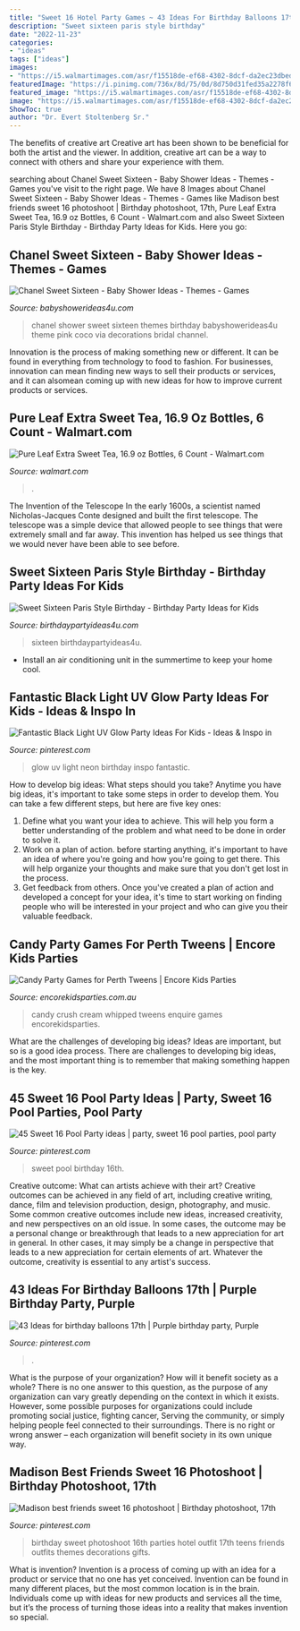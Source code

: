 ```yaml
---
title: "Sweet 16 Hotel Party Games ~ 43 Ideas For Birthday Balloons 17th"
description: "Sweet sixteen paris style birthday"
date: "2022-11-23"
categories:
- "ideas"
tags: ["ideas"]
images:
- "https://i5.walmartimages.com/asr/f15518de-ef68-4302-8dcf-da2ec23dbedc.57ea01ce5a96ceda540e421c55d85b76.jpeg"
featuredImage: "https://i.pinimg.com/736x/8d/75/0d/8d750d31fed35a2278f6302248638121.jpg"
featured_image: "https://i5.walmartimages.com/asr/f15518de-ef68-4302-8dcf-da2ec23dbedc.57ea01ce5a96ceda540e421c55d85b76.jpeg"
image: "https://i5.walmartimages.com/asr/f15518de-ef68-4302-8dcf-da2ec23dbedc.57ea01ce5a96ceda540e421c55d85b76.jpeg"
ShowToc: true
author: "Dr. Evert Stoltenberg Sr."
---
```



The benefits of creative art
Creative art has been shown to be beneficial for both the artist and the viewer. In addition, creative art can be a way to connect with others and share your experience with them.

	

		
searching about Chanel Sweet Sixteen - Baby Shower Ideas - Themes - Games you've visit to the right page. We have 8 Images about Chanel Sweet Sixteen - Baby Shower Ideas - Themes - Games like Madison best friends sweet 16 photoshoot | Birthday photoshoot, 17th, Pure Leaf Extra Sweet Tea, 16.9 oz Bottles, 6 Count - Walmart.com and also Sweet Sixteen Paris Style Birthday - Birthday Party Ideas for Kids. Here you go:
		
    
## Chanel Sweet Sixteen - Baby Shower Ideas - Themes - Games

<img loading=lazy src="http://www.babyshowerideas4u.com/wp-content/uploads/2014/01/1510731_674763785888167_529612680_n.jpg" onerror="this.onerror=null;this.src='https://tse2.mm.bing.net/th?id=OIP.5s_apnBBtay9wk3D9FkwjAHaFj&amp;pid=15.1';" alt="Chanel Sweet Sixteen - Baby Shower Ideas - Themes - Games">

_Source: babyshowerideas4u.com_

>chanel shower sweet sixteen themes birthday babyshowerideas4u theme pink coco via decorations bridal channel. 

	

Innovation is the process of making something new or different. It can be found in everything from technology to food to fashion. For businesses, innovation can mean finding new ways to sell their products or services, and it can alsomean coming up with new ideas for how to improve current products or services.

    
## Pure Leaf Extra Sweet Tea, 16.9 Oz Bottles, 6 Count - Walmart.com

<img loading=lazy src="https://i5.walmartimages.com/asr/f15518de-ef68-4302-8dcf-da2ec23dbedc.57ea01ce5a96ceda540e421c55d85b76.jpeg" onerror="this.onerror=null;this.src='https://tse2.mm.bing.net/th?id=OIP.guRNP58lg1eqFPdExGpbjAHaHa&amp;pid=15.1';" alt="Pure Leaf Extra Sweet Tea, 16.9 oz Bottles, 6 Count - Walmart.com">

_Source: walmart.com_

>. 

	

The Invention of the Telescope
In the early 1600s, a scientist named Nicholas-Jacques Conte designed and built the first telescope. The telescope was a simple device that allowed people to see things that were extremely small and far away. This invention has helped us see things that we would never have been able to see before.

    
## Sweet Sixteen Paris Style Birthday - Birthday Party Ideas For Kids

<img loading=lazy src="https://www.birthdaypartyideas4u.com/wp-content/uploads/2016/07/Sweet-Sixteen-Paris-Style-Birthday-Treats-600x600.jpg" onerror="this.onerror=null;this.src='https://tse4.mm.bing.net/th?id=OIP.J9FwPqyBhDWgW02orJn92QHaHa&amp;pid=15.1';" alt="Sweet Sixteen Paris Style Birthday - Birthday Party Ideas for Kids">

_Source: birthdaypartyideas4u.com_

>sixteen birthdaypartyideas4u. 

	

- Install an air conditioning unit in the summertime to keep your home cool.

    
## Fantastic Black Light UV Glow Party Ideas For Kids - Ideas &amp; Inspo In

<img loading=lazy src="https://i.pinimg.com/736x/8d/75/0d/8d750d31fed35a2278f6302248638121.jpg" onerror="this.onerror=null;this.src='https://tse2.mm.bing.net/th?id=OIP.r2R04GxIRpw-U9YjqwN62wHaP3&amp;pid=15.1';" alt="Fantastic Black Light UV Glow Party Ideas For Kids - Ideas &amp; Inspo in">

_Source: pinterest.com_

>glow uv light neon birthday inspo fantastic. 

	

How to develop big ideas: What steps should you take?
Anytime you have big ideas, it's important to take some steps in order to develop them. You can take a few different steps, but here are five key ones: 
1. Define what you want your idea to achieve. This will help you form a better understanding of the problem and what need to be done in order to solve it. 
2. Work on a plan of action. before starting anything, it's important to have an idea of where you're going and how you're going to get there. This will help organize your thoughts and make sure that you don't get lost in the process. 
3. Get feedback from others. Once you've created a plan of action and developed a concept for your idea, it's time to start working on finding people who will be interested in your project and who can give you their valuable feedback.

    
## Candy Party Games For Perth Tweens | Encore Kids Parties

<img loading=lazy src="https://www.encorekidsparties.com.au/sites/encorekidsparties.com.au/files/whipped-cream-pies.jpg" onerror="this.onerror=null;this.src='https://tse2.mm.bing.net/th?id=OIP.K57Hvzn7Vx8x3GGIoAcQ8wHaLH&amp;pid=15.1';" alt="Candy Party Games for Perth Tweens | Encore Kids Parties">

_Source: encorekidsparties.com.au_

>candy crush cream whipped tweens enquire games encorekidsparties. 

	

What are the challenges of developing big ideas?
Ideas are important, but so is a good idea process. There are challenges to developing big ideas, and the most important thing is to remember that making something happen is the key.

    
## 45 Sweet 16 Pool Party Ideas | Party, Sweet 16 Pool Parties, Pool Party

<img loading=lazy src="https://i.pinimg.com/236x/76/ea/a0/76eaa04f4fdcfed0cf798e4829fa7b96--gorgeous-cakes-sweet-.jpg" onerror="this.onerror=null;this.src='https://tse4.mm.bing.net/th?id=OIP.I39_GzKADr7npuGKlB4bnAAAAA&amp;pid=15.1';" alt="45 Sweet 16 Pool Party ideas | party, sweet 16 pool parties, pool party">

_Source: pinterest.com_

>sweet pool birthday 16th. 

	

Creative outcome: What can artists achieve with their art?
Creative outcomes can be achieved in any field of art, including creative writing, dance, film and television production, design, photography, and music. Some common creative outcomes include new ideas, increased creativity, and new perspectives on an old issue. In some cases, the outcome may be a personal change or breakthrough that leads to a new appreciation for art in general. In other cases, it may simply be a change in perspective that leads to a new appreciation for certain elements of art. Whatever the outcome, creativity is essential to any artist's success.

    
## 43 Ideas For Birthday Balloons 17th | Purple Birthday Party, Purple

<img loading=lazy src="https://i.pinimg.com/736x/61/75/dd/6175dd963e61dae7d5db4f917cb4e9e0.jpg" onerror="this.onerror=null;this.src='https://tse4.mm.bing.net/th?id=OIP.4VUZ9sWBUM338HZAgNRvUAAAAA&amp;pid=15.1';" alt="43 Ideas for birthday balloons 17th | Purple birthday party, Purple">

_Source: pinterest.com_

>. 

	

What is the purpose of your organization? How will it benefit society as a whole?
There is no one answer to this question, as the purpose of any organization can vary greatly depending on the context in which it exists. However, some possible purposes for organizations could include promoting social justice, fighting cancer, Serving the community, or simply helping people feel connected to their surroundings. There is no right or wrong answer – each organization will benefit society in its own unique way.

    
## Madison Best Friends Sweet 16 Photoshoot | Birthday Photoshoot, 17th

<img loading=lazy src="https://i.pinimg.com/736x/f4/1f/9a/f41f9aadf7bf94a0edad9adeabaa21c3.jpg" onerror="this.onerror=null;this.src='https://tse2.mm.bing.net/th?id=OIP.JZgSk8vNZlnhxQ81Wt7MUgHaLH&amp;pid=15.1';" alt="Madison best friends sweet 16 photoshoot | Birthday photoshoot, 17th">

_Source: pinterest.com_

>birthday sweet photoshoot 16th parties hotel outfit 17th teens friends outfits themes decorations gifts. 

	

What is invention?
Invention is a process of coming up with an idea for a product or service that no one has yet conceived. Invention can be found in many different places, but the most common location is in the brain. Individuals come up with ideas for new products and services all the time, but it’s the process of turning those ideas into a reality that makes invention so special.

